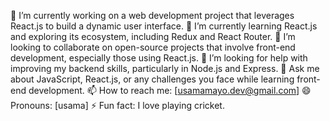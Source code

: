 🔭 I’m currently working on a web development project that leverages React.js to build a dynamic user interface.
🌱 I’m currently learning React.js and exploring its ecosystem, including Redux and React Router.
👯 I’m looking to collaborate on open-source projects that involve front-end development, especially those using React.js.
🤔 I’m looking for help with improving my backend skills, particularly in Node.js and Express.
💬 Ask me about JavaScript, React.js, or any challenges you face while learning front-end development.
📫 How to reach me: [usamamayo.dev@gmail.com]
😄 Pronouns: [usama]
⚡ Fun fact: I love playing cricket.
